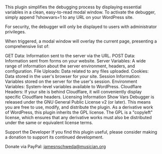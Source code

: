 This plugin simplifies the debugging process by displaying essential variables in a clean, easy-to-read modal window. To activate the debugger, simply append ?showvars=1 to any URL on your WordPress site.

For security, the debugger will only be displayed to users with administrator privileges.

When triggered, a modal window will overlay the current page, presenting a comprehensive list of:

GET Data: Information sent to the server via the URL.
POST Data: Information sent from forms on your website.
Server Variables: A wide range of information about the server environment, headers, and configuration.
File Uploads: Data related to any files uploaded.
Cookies: Data stored in the user's browser for your site.
Session Information: Variables stored on the server for the user's session.
Environment Variables: System-level variables available to WordPress.
Cloudflare Headers: If your site is behind Cloudflare, it will conveniently display specific Cloudflare headers.
Licensing Information
Show Vars Debugger is released under the GNU General Public License v2 (or later). This means you are free to use, modify, and distribute the plugin. As a derivative work of WordPress, this plugin inherits the GPL license. The GPL is a "copyleft" license, which ensures that any derivative works must also be distributed under the same or equivalent license terms.

Support the Developer
If you find this plugin useful, please consider making a donation to support its continued development.

Donate via PayPal:
jamesnschweda@musician.org
